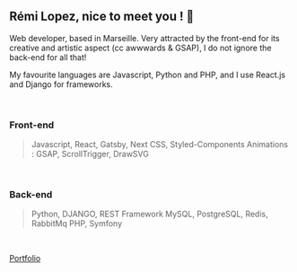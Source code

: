 ## Rémi Lopez, nice to meet you ! 👋

Web developer, based in Marseille. Very attracted by the front-end for its creative and artistic aspect (cc awwwards & GSAP), I do not ignore the back-end for all that!

My favourite languages are Javascript, Python and PHP, and I use React.js and Django for frameworks.

<br/>

### Front-end

> Javascript, React, Gatsby, Next
> CSS, Styled-Components
> Animations : GSAP, ScrollTrigger, DrawSVG

<br/>

### Back-end

> Python, DJANGO, REST Framework
> MySQL, PostgreSQL, Redis, RabbitMq
> PHP, Symfony

<br/>

[Portfolio](http://remilopez.com "Go to my personnal portfolio : remilopez.com")
